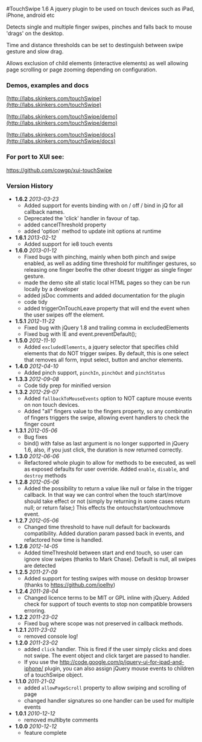 #TouchSwipe 1.6 
A jquery plugin to be used on touch devices such as iPad, iPhone, android etc

Detects single and multiple finger swipes, pinches and falls back to mouse 'drags' on the desktop. 

Time and distance thresholds can be set to destinguish between swipe gesture and slow drag.

Allows exclusion of child elements (interactive elements) as well allowing page scrolling or page zooming depending on configuration.


### Demos, examples and docs

[http://labs.skinkers.com/touchSwipe](http://labs.skinkers.com/touchSwipe)

[http://labs.skinkers.com/touchSwipe/demo](http://labs.skinkers.com/touchSwipe/demo)

[http://labs.skinkers.com/touchSwipe/docs](http://labs.skinkers.com/touchSwipe/docs)



### For port to XUI see:
https://github.com/cowgp/xui-touchSwipe

### Version History

* **1.6.2**	*2013-03-23*
    - Added support for events binding with on / off / bind in jQ for all callback names.
    - Deprecated the 'click' handler in favour of tap.
    - added cancelThreshold property
    - added 'option' method to update init options at runtime
* **1.6.1** *2013-02-12*    
    - Added support for ie8 touch events
* **1.6.0** *2013-01-12*
 	- Fixed bugs with pinching, mainly when both pinch and swipe enabled, as well as adding time threshold for multifinger gestures, so releasing one finger beofre the other doesnt trigger as single finger gesture.
	- made the demo site all static local HTML pages so they can be run locally by a developer
	- added jsDoc comments and added documentation for the plugin	
	- code tidy
	- added triggerOnTouchLeave property that will end the event when the user swipes off the element.
* **1.5.1** *2012-11-22*	
	- Fixed bug with jQuery 1.8 and trailing comma in excludedElements
	- Fixed bug with IE and event.preventDefault();
* **1.5.0** *2012-11-10*
	- Added `excludedElements`, a jquery selector that specifies child elements that do NOT trigger swipes. By default, this is one select that removes all form, input select, button and anchor elements.
* **1.4.0** *2012-04-10*
	- Added pinch support, `pinchIn`, `pinchOut` and `pinchStatus`
* **1.3.3** *2012-09-08*
	- Code tidy prep for minified version
* **1.3.2** *2012-29-07*
	- Added `fallbackToMouseEvents` option to NOT capture mouse events on non touch devices.
	- Added "all" fingers value to the fingers property, so any combinatin of fingers triggers the swipe, allowing event handlers to check the finger count
* **1.3.1** *2012-05-06*
	- Bug fixes  
	- bind() with false as last argument is no longer supported in jQuery 1.6, also, if you just click, the duration is now returned correctly.
* **1.3.0** *2012-06-06*
	- Refactored whole plugin to allow for methods to be executed, as well as exposed defaults for user override. Added `enable`, `disable`, and `destroy` methods
* **1.2.8** *2012-05-06*
	- Added the possibility to return a value like null or false in the trigger callback. In that way we can control when the touch start/move should take effect or not (simply by returning in some cases return null; or return false;) This effects the ontouchstart/ontouchmove event.
* **1.2.7** *2012-05-06*
	- Changed time threshold to have null default for backwards compatibility. Added duration param passed back in events, and refactored how time is handled.
* **1.2.6** *2012-14-05*
 	- Added timeThreshold between start and end touch, so user can ignore slow swipes (thanks to Mark Chase). Default is null, all swipes are detected
* **1.2.5** *2011-27-09*
	- Added support for testing swipes with mouse on desktop browser (thanks to https://github.com/joelhy)
* **1.2.4** *2011-28-04*
	- Changed licence terms to be MIT or GPL inline with jQuery. Added check for support of touch events to stop non compatible browsers erroring.
* **1.2.2** *2011-23-02*
	- Fixed bug where scope was not preserved in callback methods. 
* **1.2.1** *2011-23-02*
	- removed console log!
* **1.2.0** *2011-23-02*
	- added `click` handler. This is fired if the user simply clicks and does not swipe. The event object and click target are passed to handler.
	- If you use the http://code.google.com/p/jquery-ui-for-ipad-and-iphone/ plugin, you can also assign jQuery mouse events to children of a touchSwipe object.
* **1.1.0** *2011-21-02* 
	- added `allowPageScroll` property to allow swiping and scrolling of page
	- changed handler signatures so one handler can be used for multiple events
* **1.0.1** *2010-12-12*
	- removed multibyte comments
* **1.0.0** *2010-12-12*
	- feature complete









